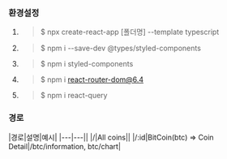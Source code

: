 ### 환경설정
1. > $ npx create-react-app [폴더명] --template typescript
2. > $ npm i --save-dev @types/styled-components
3. > $ npm i styled-components
4. > $ npm i react-router-dom@6.4
5. > $ npm i react-query

### 경로
|경로|설명|예시|
|---|---||
|/|All coins||
|/:id|BitCoin(btc) => Coin Detail|/btc/information, btc/chart|
